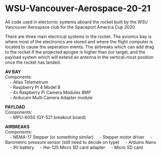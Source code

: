 # WSU-Vancouver-Aerospace-20-21
All code used in electornic systems aboard the rocket built by the WSU Vancouver Aerospace club for the Spaceport America Cup 2020

There are three main electrical systems in the rocket. The avionics bay is where most of the electronics are stored and where the flight computer is located to cause the seperation events. The airbreaks which can add drag to the rocket if the projected apogee is higher than our target, and the payload system which will extend an antenna in the vertical-most position once the rocket has landed.

__AV BAY__<br/>
Components:  <br/>
&nbsp;&nbsp;&nbsp;&nbsp;- Atlas Telemetrum<br/>
&nbsp;&nbsp;&nbsp;&nbsp;- Raspberry Pi 4 Model B<br/>
&nbsp;&nbsp;&nbsp;&nbsp;- 4x Raspberry Pi Camera Modules 8MP<br/>
&nbsp;&nbsp;&nbsp;&nbsp;- Arducam Multi Camera Adapter module<br/>
    
__PAYLOAD__<br/>
Components: <br/>
&nbsp;&nbsp;&nbsp;&nbsp;- MPU-6050 (GY-521 breakout board)<br/>

__AIRBREAKS__<br/>
Components: <br/>
&nbsp;&nbsp;&nbsp;&nbsp;- NEMA-17 Stepper (or something similar)
&nbsp;&nbsp;&nbsp;&nbsp;- Stepper motor driver
&nbsp;&nbsp;&nbsp;&nbsp;- Barometric pressure sensor (still need to decide on type)
&nbsp;&nbsp;&nbsp;&nbsp;- Arduino Nano
&nbsp;&nbsp;&nbsp;&nbsp;- 9V battery
&nbsp;&nbsp;&nbsp;&nbsp;- Hw-125 Micro SD card adapter
&nbsp;&nbsp;&nbsp;&nbsp;- Micro SD card
